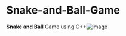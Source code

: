 # Snake-and-Ball-Game
**Snake and Ball** Game using C++![image](https://github.com/user-attachments/assets/a6c63086-0e4b-44f8-ab7c-1ca9d62a37ed)
